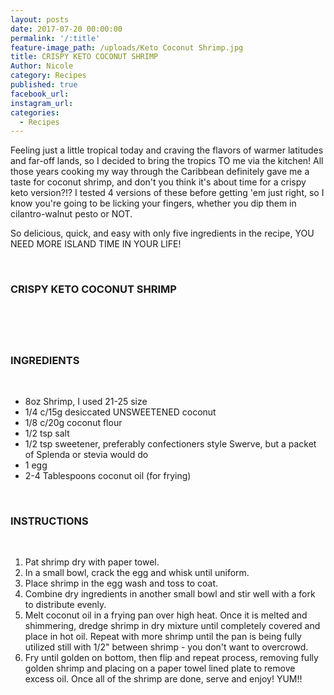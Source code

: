 ```yaml
---
layout: posts
date: 2017-07-20 00:00:00
permalink: '/:title'
feature-image_path: /uploads/Keto Coconut Shrimp.jpg
title: CRISPY KETO COCONUT SHRIMP
Author: Nicole
category: Recipes
published: true
facebook_url:
instagram_url:
categories:
  - Recipes
---
```


Feeling just a little tropical today and craving the flavors of warmer latitudes and far-off lands, so I decided to bring the tropics TO me via the kitchen! All those years cooking my way through the Caribbean definitely gave me a taste for coconut shrimp, and don't you think it's about time for a crispy keto version?!? I tested 4 versions of these before getting 'em just right, so I know you're going to be licking your fingers, whether you dip them in cilantro-walnut pesto or NOT.

So delicious, quick, and easy with only five ingredients in the recipe, YOU NEED MORE ISLAND TIME IN YOUR LIFE!&nbsp;

&nbsp;

### CRISPY KETO COCONUT SHRIMP

&nbsp;

##### &nbsp;

### INGREDIENTS

&nbsp;

* 8oz Shrimp, I used 21-25 size
* 1/4 c/15g desiccated UNSWEETENED coconut
* 1/8 c/20g coconut flour
* 1/2 tsp salt
* 1/2 tsp sweetener, preferably confectioners style Swerve, but a packet of Splenda or stevia would do
* 1 egg
* 2-4 Tablespoons coconut oil (for frying)

&nbsp;

### INSTRUCTIONS

&nbsp;

1. Pat shrimp dry with paper towel.
2. In a small bowl, crack the egg and whisk until uniform.
3. Place shrimp in the egg wash and toss to coat.
4. Combine dry ingredients in another small bowl and stir well with a fork to distribute evenly.
5. Melt coconut oil in a frying pan over high heat. Once it is melted and shimmering, dredge shrimp in dry mixture until completely covered and place in hot oil. Repeat with more shrimp until the pan is being fully utilized still with 1/2" between shrimp - you don't want to overcrowd.
6. Fry until golden on bottom, then flip and repeat process, removing fully golden shrimp and placing on a paper towel lined plate to remove excess oil. Once all of the shrimp are done, serve and enjoy! YUM!!